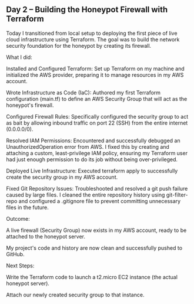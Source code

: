 ## Day 2 – Building the Honeypot Firewall with Terraform
Today I transitioned from local setup to deploying the first piece of live cloud infrastructure using Terraform. The goal was to build the network security foundation for the honeypot by creating its firewall.

What I did:

Installed and Configured Terraform: Set up Terraform on my machine and initialized the AWS provider, preparing it to manage resources in my AWS account.

Wrote Infrastructure as Code (IaC): Authored my first Terraform configuration (main.tf) to define an AWS Security Group that will act as the honeypot's firewall.

Configured Firewall Rules: Specifically configured the security group to act as bait by allowing inbound traffic on port 22 (SSH) from the entire internet (0.0.0.0/0).

Resolved IAM Permissions: Encountered and successfully debugged an UnauthorizedOperation error from AWS. I fixed this by creating and attaching a custom, least-privilege IAM policy, ensuring my Terraform user had just enough permission to do its job without being over-privileged.

Deployed Live Infrastructure: Executed terraform apply to successfully create the security group in my AWS account.

Fixed Git Repository Issues: Troubleshooted and resolved a git push failure caused by large files. I cleaned the entire repository history using git-filter-repo and configured a .gitignore file to prevent committing unnecessary files in the future.

Outcome:

A live firewall (Security Group) now exists in my AWS account, ready to be attached to the honeypot server.

My project's code and history are now clean and successfully pushed to GitHub.

Next Steps:

Write the Terraform code to launch a t2.micro EC2 instance (the actual honeypot server).

Attach our newly created security group to that instance.